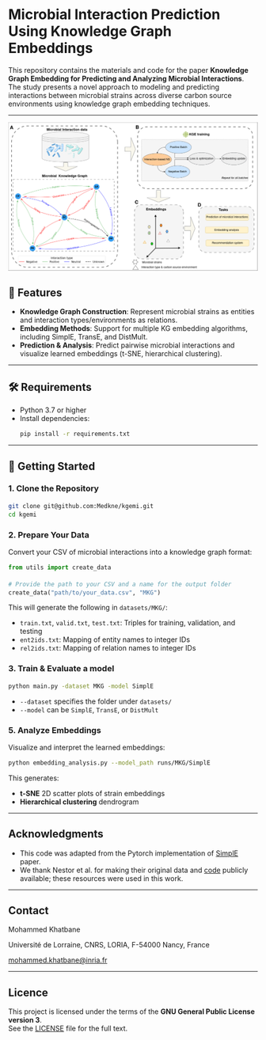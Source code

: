 # Microbial Interaction Prediction Using Knowledge Graph Embeddings


This repository contains the materials and code for the paper **Knowledge Graph Embedding for Predicting and Analyzing Microbial Interactions**. The study presents a novel approach to modeling and predicting interactions between microbial strains across diverse carbon source environments using knowledge graph embedding techniques.

---

<div style="background-color:white">
  <img src="architecture_kgemi.drawio.png" alt="Model Diagram" width="900"/>
</div>


## 🚀 Features

- **Knowledge Graph Construction**: Represent microbial strains as entities and interaction types/environments as relations.  
- **Embedding Methods**: Support for multiple KG embedding algorithms, including SimplE, TransE, and DistMult.  
- **Prediction & Analysis**: Predict pairwise microbial interactions and visualize learned embeddings (t-SNE, hierarchical clustering).

---


## 🛠️ Requirements

- Python 3.7 or higher  
- Install dependencies:
  ```bash
  pip install -r requirements.txt
  ```

---

## 🔧 Getting Started

### 1. Clone the Repository

```bash
git clone git@github.com:Medkne/kgemi.git
cd kgemi
```

### 2. Prepare Your Data

Convert your CSV of microbial interactions into a knowledge graph format:

```python
from utils import create_data

# Provide the path to your CSV and a name for the output folder
create_data("path/to/your_data.csv", "MKG")
```

This will generate the following in `datasets/MKG/`:

- `train.txt`, `valid.txt`, `test.txt`: Triples for training, validation, and testing  
- `ent2ids.txt`: Mapping of entity names to integer IDs  
- `rel2ids.txt`: Mapping of relation names to integer IDs  

### 3. Train & Evaluate a model

```bash
python main.py -dataset MKG -model SimplE
```

- `--dataset` specifies the folder under `datasets/`  
- `--model` can be `SimplE`, `TransE`, or `DistMult`  


### 5. Analyze Embeddings

Visualize and interpret the learned embeddings:

```bash
python embedding_analysis.py --model_path runs/MKG/SimplE
```

This generates:

- **t-SNE** 2D scatter plots of strain embeddings  
- **Hierarchical clustering** dendrogram

---

## Acknowledgments

* This code was adapted from the Pytorch implementation of [SimplE](https://github.com/baharefatemi/SimplE) paper. 
* We thank Nestor et al. for making their original data and [code](https://github.com/einatnestor/Microbial-interaction-prediction) publicly available; these resources were used in this work. 


---

## Contact

Mohammed Khatbane

Université de Lorraine, CNRS, LORIA, F-54000 Nancy, France

mohammed.khatbane@inria.fr

---

## Licence

This project is licensed under the terms of the **GNU General Public License version 3**.  
See the [LICENSE](LICENSE) file for the full text.
